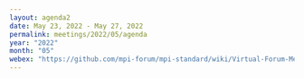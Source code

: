 ```yaml
---
layout: agenda2
date: May 23, 2022 - May 27, 2022
permalink: meetings/2022/05/agenda
year: "2022"
month: "05"
webex: "https://github.com/mpi-forum/mpi-standard/wiki/Virtual-Forum-Meeting-Information"
---
```



